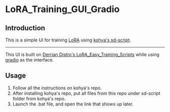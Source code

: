 # LoRA_Training_GUI_Gradio
## Introduction 
This is a simple UI for training [LoRA](https://github.com/cloneofsimo/lora) using [kohya's sd-script](https://github.com/kohya-ss/sd-scripts).<hr>
This UI is built on [Derrian Distro's LoRA_Easy_Training_Scripts](https://github.com/derrian-distro/LoRA_Easy_Training_Scripts) while using [gradio](https://github.com/gradio-app/gradio) as the interface.
## Usage
1. Follow all the instructions on kohya's repo.
2. After installing kohya's repo, put all files from this repo under sd-script folder from kohya's repo.
3. Launch the .bat file, and open the link that shows up later. 
